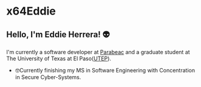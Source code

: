 # x64Eddie
## Hello, I'm Eddie Herrera! 👽

I'm currently a software developer at [Parabeac](https://www.parabeac.com/) and a graduate student at The University of Texas at El Paso([UTEP](https://www.utep.edu/)).

- 🤓Currently finishing my MS in Software Engineering with Concentration in Secure Cyber-Systems. 
